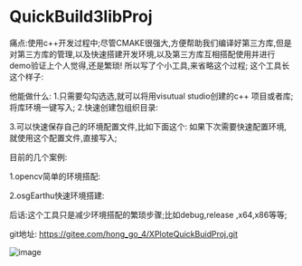 # QuickBuild3libProj
痛点:使用c++开发过程中;尽管CMAKE很强大,方便帮助我们编译好第三方库,但是对第三方库的管理,以及快速搭建开发环境,以及第三方库互相搭配使用并进行demo验证上个人觉得,还是繁琐! 所以写了个小工具,来省略这个过程;
这个工具长这个样子:

他能做什么:
1.只需要勾勾选选,就可以将用visutual studio创建的c++ 项目或者库; 将库环境一键写入;
2.快速创建包组织目录:



3.可以快速保存自己的环境配置文件,比如下面这个: 如果下次需要快速配置环境,就使用这个配置文件,直接写入;




目前的几个案例:

1.opencv简单的环境搭配:




2.osgEarthu快速环境搭建:



后话:这个工具只是减少环境搭配的繁琐步骤;比如debug,release ,x64,x86等等;

git地址: https://gitee.com/hong_go_4/XPloteQuickBuidProj.git

![image](https://github.com/1246498943/QuickBuild3libProj/assets/37721652/850ac064-1315-4ed8-b57f-156824eda694)

